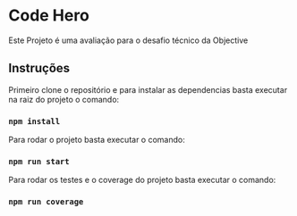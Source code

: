 # Code Hero

Este Projeto é uma avaliação para o desafio técnico da Objective

## Instruções

Primeiro clone o repositório e para instalar as dependencias basta executar na raiz do projeto o comando:

### `npm install`

Para rodar o projeto basta executar o comando:

### `npm run start`

Para rodar os testes e o coverage do projeto basta executar o comando:

### `npm run coverage`
